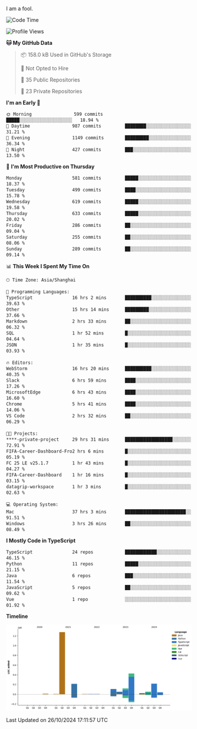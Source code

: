 I am a fool.

<!--START_SECTION:waka-->
![Code Time](http://img.shields.io/badge/Code%20Time-1%2C997%20hrs%2041%20mins-blue)

![Profile Views](http://img.shields.io/badge/Profile%20Views-0-blue)

**🐱 My GitHub Data** 

> 📦 158.0 kB Used in GitHub's Storage 
 > 
> 🚫 Not Opted to Hire
 > 
> 📜 35 Public Repositories 
 > 
> 🔑 23 Private Repositories 
 > 
**I'm an Early 🐤** 

```text
🌞 Morning                599 commits         █████░░░░░░░░░░░░░░░░░░░░   18.94 % 
🌆 Daytime                987 commits         ████████░░░░░░░░░░░░░░░░░   31.21 % 
🌃 Evening                1149 commits        █████████░░░░░░░░░░░░░░░░   36.34 % 
🌙 Night                  427 commits         ███░░░░░░░░░░░░░░░░░░░░░░   13.50 % 
```
📅 **I'm Most Productive on Thursday** 

```text
Monday                   581 commits         █████░░░░░░░░░░░░░░░░░░░░   18.37 % 
Tuesday                  499 commits         ████░░░░░░░░░░░░░░░░░░░░░   15.78 % 
Wednesday                619 commits         █████░░░░░░░░░░░░░░░░░░░░   19.58 % 
Thursday                 633 commits         █████░░░░░░░░░░░░░░░░░░░░   20.02 % 
Friday                   286 commits         ██░░░░░░░░░░░░░░░░░░░░░░░   09.04 % 
Saturday                 255 commits         ██░░░░░░░░░░░░░░░░░░░░░░░   08.06 % 
Sunday                   289 commits         ██░░░░░░░░░░░░░░░░░░░░░░░   09.14 % 
```


📊 **This Week I Spent My Time On** 

```text
🕑︎ Time Zone: Asia/Shanghai

💬 Programming Languages: 
TypeScript               16 hrs 2 mins       ██████████░░░░░░░░░░░░░░░   39.63 % 
Other                    15 hrs 14 mins      █████████░░░░░░░░░░░░░░░░   37.66 % 
Markdown                 2 hrs 33 mins       ██░░░░░░░░░░░░░░░░░░░░░░░   06.32 % 
SQL                      1 hr 52 mins        █░░░░░░░░░░░░░░░░░░░░░░░░   04.64 % 
JSON                     1 hr 35 mins        █░░░░░░░░░░░░░░░░░░░░░░░░   03.93 % 

🔥 Editors: 
WebStorm                 16 hrs 20 mins      ██████████░░░░░░░░░░░░░░░   40.35 % 
Slack                    6 hrs 59 mins       ████░░░░░░░░░░░░░░░░░░░░░   17.26 % 
MicrosoftEdge            6 hrs 43 mins       ████░░░░░░░░░░░░░░░░░░░░░   16.60 % 
Chrome                   5 hrs 41 mins       ████░░░░░░░░░░░░░░░░░░░░░   14.06 % 
VS Code                  2 hrs 32 mins       ██░░░░░░░░░░░░░░░░░░░░░░░   06.29 % 

🐱‍💻 Projects: 
****-private-project     29 hrs 31 mins      ██████████████████░░░░░░░   72.91 % 
FIFA-Career-Dashboard-Fro2 hrs 6 mins        █░░░░░░░░░░░░░░░░░░░░░░░░   05.19 % 
FC 25 LE v25.1.7         1 hr 43 mins        █░░░░░░░░░░░░░░░░░░░░░░░░   04.27 % 
FIFA-Career-Dashboard    1 hr 16 mins        █░░░░░░░░░░░░░░░░░░░░░░░░   03.15 % 
datagrip-workspace       1 hr 3 mins         █░░░░░░░░░░░░░░░░░░░░░░░░   02.63 % 

💻 Operating System: 
Mac                      37 hrs 3 mins       ███████████████████████░░   91.51 % 
Windows                  3 hrs 26 mins       ██░░░░░░░░░░░░░░░░░░░░░░░   08.49 % 
```

**I Mostly Code in TypeScript** 

```text
TypeScript               24 repos            ████████████░░░░░░░░░░░░░   46.15 % 
Python                   11 repos            █████░░░░░░░░░░░░░░░░░░░░   21.15 % 
Java                     6 repos             ███░░░░░░░░░░░░░░░░░░░░░░   11.54 % 
JavaScript               5 repos             ██░░░░░░░░░░░░░░░░░░░░░░░   09.62 % 
Vue                      1 repo              ░░░░░░░░░░░░░░░░░░░░░░░░░   01.92 % 
```



**Timeline**

![Lines of Code chart](https://raw.githubusercontent.com/VeejaLiu/VeejaLiu/master/assets/bar_graph.png)


 Last Updated on 26/10/2024 17:11:57 UTC
<!--END_SECTION:waka-->
